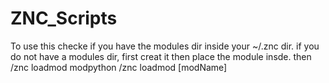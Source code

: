 # ZNC_Scripts

To use this checke if you have the modules dir inside your ~/.znc dir.
if you do not have a modules dir, first creat it then place the module insde.
then 
/znc loadmod modpython
/znc loadmod [modName]
